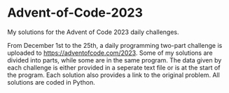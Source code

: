 # Advent-of-Code-2023
My solutions for the Advent of Code 2023 daily challenges.

From December 1st to the 25th, a daily programming two-part challenge is uploaded to https://adventofcode.com/2023. Some of my solutions are divided into parts, while some are in the same program. The data given by each challenge is either provided in a seperate text file or is at the start of the program. Each solution also provides a link to the original problem. All solutions are coded in Python.
